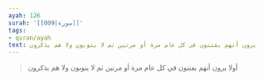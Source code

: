```yaml
---
ayah: 126
surah: '[[009|سورة]]'
tags:
- quran/ayah
text: أولا يرون أنهم يفتنون في كل عام مرة أو مرتين ثم لا يتوبون ولا هم يذكرون
---
```

> أولا يرون أنهم يفتنون في كل عام مرة أو مرتين ثم لا يتوبون ولا هم يذكرون
